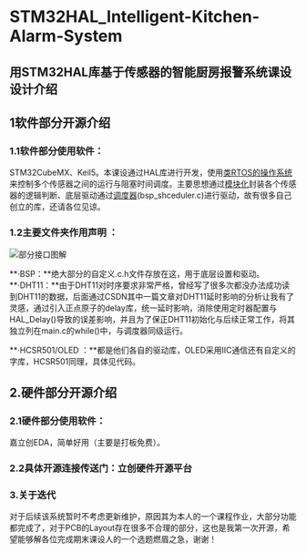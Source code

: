# STM32HAL_Intelligent-Kitchen-Alarm-System
## 用STM32HAL库基于传感器的智能厨房报警系统课设设计介绍

## 1软件部分开源介绍

### 1.1软件部分使用软件：

STM32CubeMX、Keil5。本课设通过HAL库进行开发，使用<u>类RTOS的操作系统</u>来控制多个传感器之间的运行与阻塞时间调度。主要思想通过<u>模块化</u>封装各个传感器的逻辑判断、底层驱动通过<u>调度器</u>(bsp_shceduler.c)进行驱动，故有很多自己创立的库，还请各位见谅。

### 1.2主要文件夹作用声明 ：

![部分接口图解](https://github.com/user-attachments/assets/4075f0d5-e9c7-4373-9d9f-31d36954c1aa)


**·BSP：**绝大部分的自定义.c.h文件存放在这，用于底层设置和驱动。
**·DHT11：**由于DHT11对时序要求非常严格，曾经写了很多次都没办法成功读到DHT11的数据，后面通过CSDN其中一篇文章对DHT11延时影响的分析让我有了灵感，通过引入正点原子的delay库，统一延时影响，消除使用定时器配置与HAL_Delay()导致的误差影响，并且为了保正DHT11初始化与后续正常工作，将其独立列在main.c的while()中，与调度器同级运行。

**·HCSR501/OLED ：**都是他们各自的驱动库，OLED采用IIC通信还有自定义的字库，HCSR501同理，具体见代码。



## 2.硬件部分开源介绍

### 2.1硬件部分使用软件：

嘉立创EDA，简单好用（主要是打板免费）。

### 2.2具体开源连接传送门：立创硬件开源平台



### 3.关于迭代

对于后续该系统暂时不考虑更新维护，原因其为本人的一个课程作业，大部分功能都完成了，对于PCB的Layout存在很多不合理的部分，这也是我第一次开源，希望能够解各位完成期末课设人的一个选题燃眉之急，谢谢！
